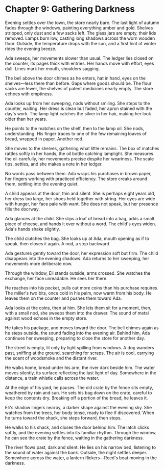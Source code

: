 # Chapter 9: Gathering Darkness

Evening settles over the town, the store nearly bare. The last light of autumn fades through the windows, painting everything amber and gold. Shelves stripped, only dust and a few sacks left. The glass jars are empty, their lids removed. Lamps burn low, casting long shadows across the worn wooden floor. Outside, the temperature drops with the sun, and a first hint of winter rides the evening breeze.

Ada sweeps, her movements slower than usual. The ledger lies closed on the counter, its pages thick with entries. Her hands move with effort, eyes dull. Lines mark her mouth, shoulders sagging.

The bell above the door chimes as he enters, hat in hand, eyes on the shelves—less there than before. Gaps where goods should be. The flour sacks are fewer, the shelves of patent medicines nearly empty. The store echoes with emptiness.

Ada looks up from her sweeping, nods without smiling. She steps to the counter, waiting. Her dress is clean but faded, her apron stained with the day's work. The lamp light catches the silver in her hair, making her look older than her years.

He points to the matches on the shelf, then to the lamp oil. She nods, understanding. His finger traces to one of the few remaining loaves of bread, wrapped in paper. Another nod.

She moves to the shelves, gathering what little remains. The box of matches rattles softly in her hands, the oil bottle catching lamplight. She measures the oil carefully, her movements precise despite her weariness. The scale tips, settles, and she makes a note in her ledger.

No words pass between them. Ada wraps his purchases in brown paper, her fingers working with practiced efficiency. The store creaks around them, settling into the evening quiet.

A child appears at the door, thin and silent. She is perhaps eight years old, her dress too large, her shoes held together with string. Her eyes are wide with hunger, her face pale with want. She does not speak, but her presence fills the doorway.

Ada glances at the child. She slips a loaf of bread into a bag, adds a small piece of cheese, and hands it over without a word. The child's eyes widen. Ada's hands shake slightly.

The child clutches the bag. She looks up at Ada, mouth opening as if to speak, then closes it again. A nod, a step backward.

Ada gestures gently toward the door, her expression soft but firm. The child disappears into the evening shadows. Ada returns to her sweeping, her movements more deliberate now.

Through the window, Eli stands outside, arms crossed. She watches the exchange, her face unreadable. He sees her there.

He reaches into his pocket, pulls out more coins than his purchase requires. The miller's two bits, once cold in his palm, now warm from his body. He leaves them on the counter and pushes them toward Ada.

Ada looks at the coins, then at him. She lets them sit for a moment, then, with a small nod, she sweeps them into the drawer. The sound of metal against wood echoes in the empty store.

He takes his package, and moves toward the door. The bell chimes again as he steps outside, the sound fading into the evening air. Behind him, Ada continues her sweeping, preparing to close the store for another day.

The street is empty, lit only by light spilling from windows. A dog wanders past, sniffing at the ground, searching for scraps. The air is cool, carrying the scent of woodsmoke and the distant river.

He walks home, bread under his arm, the river dark beside him. The water moves silently, its surface reflecting the last light of day. Somewhere in the distance, a train whistle calls across the water.

At the edge of his yard, he pauses. The old crate by the fence sits empty, weathered by rain and sun. He sets his bag down on the crate, careful to keep the contents dry. Breaking off a portion of the bread, he leaves it.

Eli's shadow lingers nearby, a darker shape against the evening sky. She watches from the trees, her body tense, ready to flee if discovered. When he turns toward the shack, she steps forward, then stops.

He walks to his shack, and closes the door behind him. The latch clicks softly, and the evening settles into its familiar rhythm. Through the window, he can see the crate by the fence, waiting in the gathering darkness.

The river flows past, dark and silent. He lies on his narrow bed, listening to the sound of water against the bank. Outside, the night settles deeper. Somewhere across the water, a lantern flickers—Reed's boat moving in the darkness. 